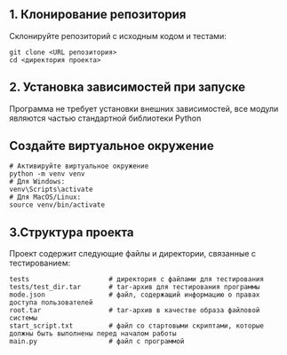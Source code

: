 ## **1. Клонирование репозитория**
Склонируйте репозиторий с исходным кодом и тестами:
```
git clone <URL репозитория>
cd <директория проекта>
```
## **2. Установка зависимостей при запуске**
Программа не требует установки внешних зависимостей, все модули являются частью стандартной библиотеки Python
## Создайте виртуальное окружение
```
# Активируйте виртуальное окружение
python -m venv venv
# Для Windows:
venv\Scripts\activate
# Для MacOS/Linux:
source venv/bin/activate
```
## **3.Структура проекта**
Проект содержит следующие файлы и директории, связанные с тестированием:
```
tests                    # директория с файлами для тестирования
tests/test_dir.tar       # tar-архив для тестирования программы
mode.json                # файл, содержащий информацию о правах доступа пользователей
root.tar                 # tar-архив в качестве образа файловой системы
start_script.txt         # файл со стартовыми скриптами, которые должны быть выполнены перед началом работы
main.py                  # файл с программой
```
